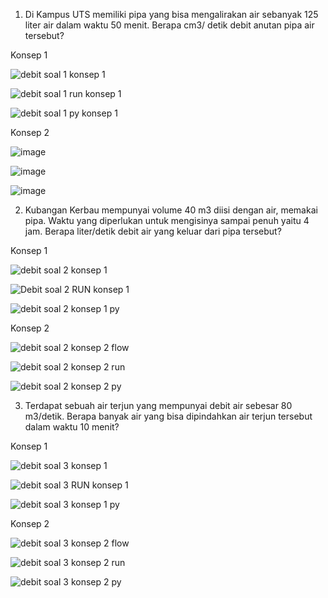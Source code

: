 1. Di Kampus UTS memiliki pipa yang bisa mengalirakan air sebanyak 125 liter air dalam 
waktu 50 menit. Berapa cm3/ detik debit anutan pipa air tersebut?

Konsep 1

![debit soal 1 konsep 1](https://user-images.githubusercontent.com/93025147/139583431-77a66de1-2493-4bd2-95a9-ccf05582520a.png)

![debit soal 1 run konsep 1](https://user-images.githubusercontent.com/93025147/139583441-72a57229-79c3-47d1-937a-04e1bb9cb467.png)

![debit soal 1 py konsep 1](https://user-images.githubusercontent.com/93025147/139583473-390e2b27-8825-497a-9e76-94aba5a4c488.png)

Konsep 2

![image](https://user-images.githubusercontent.com/93025147/139585160-59bd2fda-3401-49d8-8033-1b80bd92afb9.png)

![image](https://user-images.githubusercontent.com/93025147/139585189-578f2556-8046-4e11-934b-b39d06e718d8.png)

![image](https://user-images.githubusercontent.com/93025147/139585258-839e4bad-ff6f-41f1-afaf-bba2d852a2db.png)


2. Kubangan Kerbau mempunyai volume 40 m3 diisi dengan air, memakai pipa. Waktu 
yang diperlukan untuk mengisinya sampai penuh yaitu 4 jam. Berapa liter/detik debit air 
yang keluar dari pipa tersebut?

Konsep 1

![debit soal 2 konsep 1](https://user-images.githubusercontent.com/93025147/139583551-1011f81f-6db7-4202-b7ed-dfbc20939c1a.png)

![Debit soal 2 RUN konsep 1](https://user-images.githubusercontent.com/93025147/139583573-f7b3c84a-2601-495a-a1cb-82c77877b59f.png)

![debit soal 2 konsep 1 py](https://user-images.githubusercontent.com/93025147/139583590-849661c1-0c90-418e-8852-6c524b7528b2.png)

Konsep 2

![debit soal 2 konsep 2 flow](https://user-images.githubusercontent.com/93025147/139585788-8ee57bde-2cf7-4b8b-94d2-358175a5cbc6.png)

![debit soal 2 konsep 2 run](https://user-images.githubusercontent.com/93025147/139585802-b982baa7-114f-4f0f-95dd-e7fb8b8c6ba0.png)

![debit soal 2 konsep 2 py](https://user-images.githubusercontent.com/93025147/139585814-0e994fef-2464-404e-9fb6-88364732de01.png)


3. Terdapat sebuah air terjun yang mempunyai debit air sebesar 80 m3/detik. Berapa 
banyak air yang bisa dipindahkan air terjun tersebut dalam waktu 10 menit?

Konsep 1

![debit soal 3 konsep 1](https://user-images.githubusercontent.com/93025147/139583634-53f4c3d9-52c8-4fb5-b9c7-2ec26e08ef6a.png)

![debit soal 3 RUN konsep 1](https://user-images.githubusercontent.com/93025147/139583650-1ccc6c30-6ae9-4118-b49d-ebdd65a4d574.png)

![debit soal 3 konsep 1 py](https://user-images.githubusercontent.com/93025147/139583670-e4858d48-8015-4d48-bd58-0d2e4df96974.png)

Konsep 2

![debit soal 3 konsep 2 flow](https://user-images.githubusercontent.com/93025147/139586445-2b8d8b7e-bd01-4cd7-9ac9-70fa2d068080.png)

![debit soal 3 konsep 2 run](https://user-images.githubusercontent.com/93025147/139586461-96bd397a-86b4-4749-a9df-1b9586e08f93.png)

![debit soal 3 konsep 2 py](https://user-images.githubusercontent.com/93025147/139586469-1bf639b2-c248-45e0-a2a7-93c7a4084cee.png)

